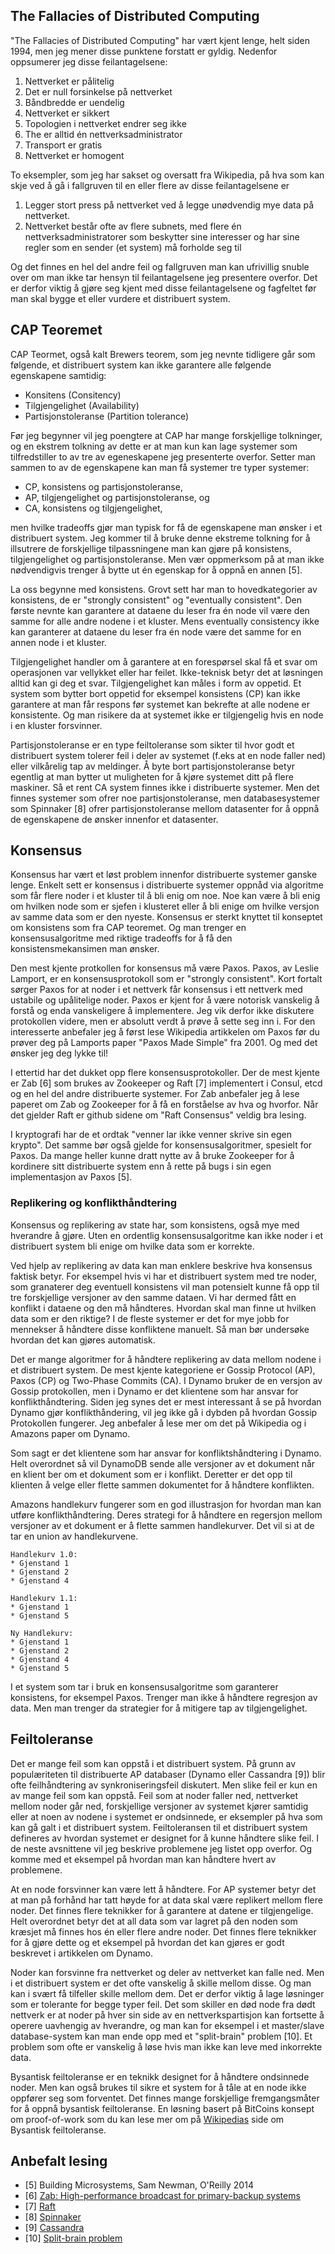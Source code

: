 ## The Fallacies of Distributed Computing
"The Fallacies of Distributed Computing" har vært kjent lenge, helt siden 1994,
men jeg mener disse punktene forstatt er gyldig. Nedenfor oppsumerer jeg disse
feilantagelsene:

1. Nettverket er pålitelig
2. Det er null forsinkelse på nettverket
3. Båndbredde er uendelig
4. Nettverket er sikkert
5. Topologien i nettverket endrer seg ikke
6. The er alltid én nettverksadministrator
7. Transport er gratis
8. Nettverket er homogent

To eksempler, som jeg har sakset og oversatt fra Wikipedia,
på hva som kan skje ved å gå i fallgruven til en eller flere av
disse feilantagelsene er

1. Legger stort press på nettverket ved å legge unødvendig mye data på nettverket.
2. Nettverket består ofte av flere subnets, med flere én nettverksadministratorer
som beskytter sine interesser og har sine regler som en sender (et system) må
forholde seg til

Og det finnes en hel del andre feil og fallgruven man kan ufrivillig snuble over om man
ikke tar hensyn til feilantagelsene jeg presentere overfor. Det er derfor viktig å gjøre seg
kjent med disse feilantagelsene og fagfeltet før  
man skal bygge et eller vurdere et distribuert system.


## CAP Teoremet
CAP Teormet, også kalt Brewers teorem, som jeg nevnte tidligere
går som følgende, et distribuert system kan ikke garantere alle følgende
egenskapene samtidig:

* Konsitens (Consitency)
* Tilgjengelighet (Availability)
* Partisjonstoleranse (Partition tolerance)

Før jeg begynner vil jeg poengtere at CAP har mange forskjellige
tolkninger, og en ekstrem tolkning av dette er at man kun kan lage systemer som
tilfredstiller to av tre av egeneskapene jeg presenterte overfor.
Setter man sammen to av de egenskapene kan man få systemer tre typer systemer:

 * CP, konsistens og partisjonstoleranse,
 * AP, tilgjengelighet og partisjonstoleranse, og
 * CA, konsistens og tilgjengelighet,

men hvilke tradeoffs gjør man typisk for få de egenskapene man ønsker i et distribuert system.
Jeg kommer til å bruke denne ekstreme tolkning for å illsutrere de forskjellige
tilpassningene man kan gjøre på konsistens, tilgjengelighet og partisjonstoleranse.
Men vær oppmerksom på at man ikke nødvendigvis trenger å bytte ut én egenskap for
å oppnå en annen [5].

La oss begynne med konsistens. Grovt sett har man to hovedkategorier av konsistens, de er "strongly consistent"
og "eventually consistent". Den første nevnte kan garantere at dataene du leser
fra én node vil være den samme for alle andre nodene i et kluster. Mens eventually consistency
ikke kan garanterer at dataene du leser fra én node være det samme for en annen node i et kluster.

Tilgjengelighet handler om å garantere at en forespørsel skal få et svar om operasjonen
var vellykket eller har feilet. Ikke-teknisk betyr det at løsningen alltid kan gi deg et svar.
Tilgjengelighet kan måles i form av oppetid. Et system som bytter bort oppetid
for eksempel konsistens (CP) kan ikke garantere at man får respons før systemet kan
bekrefte at alle nodene er konsistente.
Og man risikere da at systemet ikke er tilgjengelig hvis en node i en kluster forsvinner.

Partisjonstoleranse er en type feiltoleranse som
sikter til hvor godt et distribuert system tolerer feil i deler av systemet (f.eks
  at en node faller ned) eller vilkårelig tap av meldinger. Å byte bort partisjonstoleranse
betyr egentlig at man bytter ut muligheten for å kjøre systemet ditt på flere maskiner.
Så et rent CA system finnes ikke i distribuerte systemer. Men det finnes systemer som ofrer
noe partisjonstoleranse, men databasesystemer som Spinnaker [8] ofrer partisjonstoleranse mellom datasenter for å oppnå
de egenskapene de ønsker innenfor et datasenter.

## Konsensus
Konsensus har vært et løst problem innenfor distribuerte systemer ganske lenge. Enkelt sett
er konsensus i distribuerte systemer oppnåd via algoritme som får flere noder i et kluster
til å bli enig om noe. Noe kan være å bli enig om hvilken node som er sjefen i klusteret eller
å bli enige om hvilke versjon av samme data som er den nyeste. Konsensus er sterkt
knyttet til konseptet om konsistens som fra CAP teoremet. Og man trenger en
konsensusalgoritme med riktige tradeoffs for å få den konsistensmekansimen man ønsker.

Den mest kjente protkollen for konsensus må være Paxos. Paxos, av Leslie Lamport,
er en konsensusprotokoll som er "strongly consistent".
Kort fortalt sørger Paxos for at noder i et nettverk
får konsensus i ett nettverk med ustabile og upålitelige noder.
Paxos er kjent for å være notorisk vanskelig å forstå og enda vanskeligere å implementere.
Jeg vik derfor ikke diskutere protokollen videre,
men er absolutt verdt å prøve å sette seg inn i.
For den interesserte anbefaler jeg å først lese
Wikipedia artikkelen om Paxos før du prøver deg på Lamports paper "Paxos Made Simple" fra 2001.
Og med det ønsker jeg deg lykke til!

I ettertid har det dukket opp flere konsensusprotokoller. Der de mest kjente
er Zab [6] som brukes av Zookeeper og Raft [7] implementert i Consul, etcd og en hel del
andre distribuerte systemer. For Zab anbefaler jeg å lese paperet om Zab og Zookeeper
for å få en forståelse av hva og hvorfor. Når det gjelder Raft er github
sidene om "Raft Consensus" veldig bra lesing.

I kryptografi har de et ordtak "venner lar ikke venner skrive sin egen krypto".
Det samme bør også gjelde for konsensusalgoritmer, spesielt for Paxos.
Da mange heller kunne dratt nytte av å bruke Zookeeper for å kordinere
sitt distribuerte system enn å rette på bugs i sin egen
implementasjon av Paxos [5].

### Replikering og konflikthåndtering
Konsensus og replikering av state har, som konsistens, også mye med hverandre å gjøre.
Uten en ordentlig konsensusalgoritme kan ikke noder i et distribuert system bli enige om hvilke
data som er korrekte.

Ved hjelp av replikering av data kan man enklere beskrive hva konsensus faktisk betyr.
For eksempel hvis vi har et distribuert system med tre noder, som granaterer deg eventuell konsistens
vil man potensielt kunne få opp til tre forskjellige versjoner av den samme
dataen. Vi har dermed fått en konflikt i dataene og den må håndteres.
Hvordan skal man finne ut hvilken data som er den riktige? I de fleste systemer
er det for mye jobb for mennekser å håndtere disse konfliktene manuelt. Så man
bør undersøke hvordan det kan gjøres automatisk.

Det er mange algoritmer for å håndtere replikering av data mellom nodene i et
distribuert system. De mest kjente kategoriene er Gossip Protocol (AP), Paxos (CP)
og Two-Phase Commits (CA). I Dynamo bruker de en versjon av Gossip
protokollen, men i Dynamo er det klientene som har ansvar for konflikthåndtering.
Siden jeg synes det er mest interessant å se på hvordan Dynamo gjør konflikthåndering,
vil jeg ikke gå i dybden på hvordan Gossip Protokollen fungerer. Jeg anbefaler
å lese mer om det på Wikipedia og i Amazons paper om Dynamo.

Som sagt er det klientene som har ansvar for konfliktshåndtering i Dynamo.
Helt overordnet så vil DynamoDB sende alle versjoner av et dokument
når en klient ber om et dokument som er i konflikt. Deretter er det opp til
klienten å velge eller flette sammen dokumentet for å håndtere konflikten.

Amazons handlekurv fungerer som en
god illustrasjon for hvordan man kan utføre konflikthåndtering. Deres strategi
for å håndtere en regersjon mellom versjoner av et dokument er å flette sammen
handlekurver. Det vil si at de tar en union av handlekurvene.

```
Handlekurv 1.0:
* Gjenstand 1
* Gjenstand 2
* Gjenstand 4

Handlekurv 1.1:
* Gjenstand 1
* Gjenstand 5

Ny Handlekurv:
* Gjenstand 1
* Gjenstand 2
* Gjenstand 4
* Gjenstand 5

```

I et system som tar i bruk en konsensusalgoritme som garanterer konsistens, for
eksempel Paxos. Trenger man ikke å håndtere regresjon av data. Men man trenger
da strategier for å mitigere tap av tilgjengelighet.

## Feiltoleranse
Det er mange feil som kan oppstå i et distribuert system.
På grunn av populæriteten til distribuerte AP databaser
(Dynamo eller Cassandra [9]) blir ofte feilhåndtering av
synkroniseringsfeil diskutert. Men slike feil er kun
en av mange feil som kan oppstå. Feil som at noder faller ned,
nettverket mellom noder går ned, forskjellige versjoner
av systemet kjører samtidig eller at noen av nodene i systemet er ondsinnede,
er eksempler på hva som kan gå galt i et distribuert system.
Feiltoleransen til et distribuert system
defineres av hvordan systemet er designet for å kunne håndtere slike feil.
I de neste avsnittene vil jeg beskrive problemene jeg listet opp overfor.
Og komme med et eksempel på hvordan man kan håndtere hvert av problemene.

At en node forsvinner kan være lett å håndtere. For AP systemer betyr det at man
på forhånd har tatt høyde for at data skal være replikert mellom flere noder.
Det finnes flere teknikker for å garantere at datene er tilgjengelige. Helt
overordnet betyr det at all data som var lagret på den noden som kræsjet må
finnes hos én eller flere andre noder. Det finnes flere teknikker
for å gjøre dette og et eksempel på hvordan det kan gjøres er godt beskrevet
i artikkelen om Dynamo.

Noder kan forsvinne fra nettverket og deler av nettverket kan falle ned. Men i et
distribuert system er det ofte vanskelig å skille mellom disse. Og man kan i
svært få tilfeller skille mellom dem. Det er derfor viktig å lage løsninger
som er tolerante for begge typer feil. Det som skiller en død node fra
dødt nettverk er at noder på hver sin side av en nettverkspartisjon kan
fortsette å operere uavhengig av hverandre, og man kan for eksempel i et master/slave
database-system kan man ende opp med et "split-brain" problem [10]. Et problem som
ofte er vanskelig å løse hvis man ikke kan leve med inkorrekte data.

Bysantisk feiltoleranse er en teknikk designet for å håndtere ondsinnede noder.
Men kan også brukes til sikre et system for å tåle at en node ikke oppfører seg
som forventet. Det finnes mange forskjellige fremgangsmåter for å oppnå
bysantisk feiltoleranse. En løsning basert på BitCoins konsept om proof-of-work
som du kan lese mer om på
[Wikipedias](WikiByzantinePractice) side om Bysantisk feiltoleranse.



## Anbefalt lesing
* [5] Building Microsystems, Sam Newman, O'Reilly 2014
* [6] [Zab: High-performance broadcast for primary-backup systems](http://web.stanford.edu/class/cs347/reading/zab.pdf)
* [7] [Raft](https://raftconsensus.github.io)
* [8] [Spinnaker](http://www.vldb.org/pvldb/vol4/p243-rao.pdf)
* [9] [Cassandra](http://cassandra.apache.org/)
* [10] [Split-brain problem](http://en.wikipedia.org/wiki/Split-brain_%28computing%29)


[WikiByzantinePractice]: http://en.wikipedia.org/wiki/Byzantine_fault_tolerance#Byzantine_fault_tolerance_in_practice
